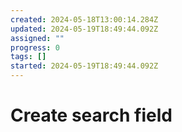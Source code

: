 ```yaml
---
created: 2024-05-18T13:00:14.284Z
updated: 2024-05-19T18:49:44.092Z
assigned: ""
progress: 0
tags: []
started: 2024-05-19T18:49:44.092Z
---
```


# Create search field
